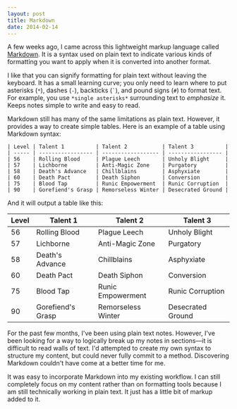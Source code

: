 ```yaml
---
layout: post
title: Markdown
date: 2014-02-14
---
```


A few weeks ago, I came across this lightweight markup language called [Markdown](https://daringfireball.net/projects/markdown/). It is a syntax used on plain text to indicate various kinds of formatting you want to apply when it is converted into another format.

I like that you can signify formatting for plain text without leaving the keyboard. It has a small learning curve; you only need to learn where to put asterisks (`*`), dashes (`-`), backticks (`` ` ``), and pound signs (`#`) to format text. For example, you use `*single asterisks*` surrounding text to *emphasize* it. Keeps notes simple to write and easy to read.

Markdown still has many of the same limitations as plain text. However, it provides a way to create simple tables. Here is an example of a table using Markdown syntax:

```
| Level | Talent 1          | Talent 2           | Talent 3          |
| ----- | ----------------- | ------------------ | ----------------- |
| 56    | Rolling Blood     | Plague Leech       | Unholy Blight     |
| 57    | Lichborne         | Anti-Magic Zone    | Purgatory         |
| 58    | Death's Advance   | Chillblains        | Asphyxiate        |
| 60    | Death Pact        | Death Siphon       | Conversion        |
| 75    | Blood Tap         | Runic Empowerment  | Runic Corruption  |
| 90    | Gorefiend's Grasp | Remorseless Winter | Desecrated Ground |
```

And it will output a table like this:

| Level | Talent 1          | Talent 2           | Talent 3          |
| ----- | ----------------- | ------------------ | ----------------- |
| 56    | Rolling Blood     | Plague Leech       | Unholy Blight     |
| 57    | Lichborne         | Anti-Magic Zone    | Purgatory         |
| 58    | Death's Advance   | Chillblains        | Asphyxiate        |
| 60    | Death Pact        | Death Siphon       | Conversion        |
| 75    | Blood Tap         | Runic Empowerment  | Runic Corruption  |
| 90    | Gorefiend's Grasp | Remorseless Winter | Desecrated Ground |

For the past few months, I've been using plain text notes. However, I've been looking for a way to logically break up my notes in sections—it is difficult to read walls of text. I'd attempted to create my own syntax to structure my content, but could never fully commit to a method. Discovering Markdown couldn't have come at a better time for me.

It was easy to incorporate Markdown into my existing workflow. I can still completely focus on my content rather than on formatting tools because I am still technically working in plain text. It just has a little bit of markup added to it.
